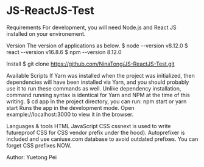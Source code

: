 # JS-ReactJS-Test
Requirements
For development, you will need Node.js and React JS installed on your environement.

Version
The version of applications as below. $ node --version v8.12.0 $ react --version v16.8.6 $ npm --version 8.12.0

Install
$ git clone https://github.com/NinaTong/JS-ReactJS-Test.git

Available Scripts
If Yarn was installed when the project was initialized, then dependencies will have been installed via Yarn, and you should probably use it to run these commands as well. Unlike dependency installation, command running syntax is identical for Yarn and NPM at the time of this writing. $ cd app In the project directory, you can run: npm start or yarn start Runs the app in the development mode. Open example://localhost:3000 to view it in the browser.

Languages & tools
HTML JavaScript CSS cssnext is used to write futureproof CSS for CSS vendor prefix under the hood). Autoprefixer is included and use caniuse.com database to avoid outdated prefixes. You can forget CSS prefixes NOW.

Author: Yuetong Pei

